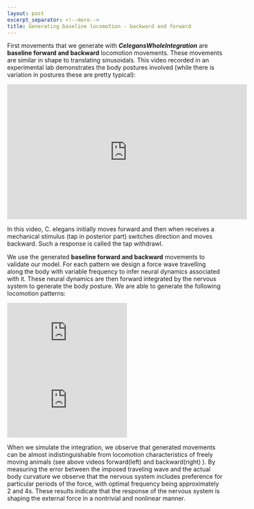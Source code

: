 ```yaml
---
layout: post
excerpt_separator: <!--more-->
title: Generating baseline locomotion - backward and forward
---
```



First movements that we generate with **_CelegansWholeIntegration_** are **baseline forward and backward** locomotion movements. These movements are similar in shape to translating sinusoidals. This video recorded in an experimental lab demonstrates the body postures involved (while there is variation in postures these are pretty typical):  

<iframe width="560" height="315" src="https://www.youtube.com/embed/olrkWpCqVCE" frameborder="0" allow="accelerometer; autoplay; encrypted-media; gyroscope; picture-in-picture" allowfullscreen></iframe>

In this video, C. elegans initially moves forward and then when receives a mechanical stimulus (tap in posterior part) switches direction and moves backward. Such a response is called the tap withdrawl.  

We use the generated **baseline forward and backward** movements to validate our model. For each pattern we design a force wave travelling along the body with variable frequency to infer neural dynamics associated with it. These neural dynamics are then forward integrated by the nervous system to generate the body posture. We are able to generate the following locomotion patterns: 

<iframe width="280" height="157" src="https://www.youtube.com/embed/UPrO7GtezbM" frameborder="0" allow="accelerometer; autoplay; encrypted-media; gyroscope; picture-in-picture" allowfullscreen></iframe>

<iframe width="280" height="157" src="https://www.youtube.com/embed/cilgztffR7w" frameborder="0" allow="accelerometer; autoplay; encrypted-media; gyroscope; picture-in-picture" allowfullscreen></iframe>

When we simulate the integration, we observe that generated movements can be almost indistinguishable from locomotion characteristics of freely moving animals (see above videos forward(left) and backward(right) ). By measuring the error between the imposed traveling wave and the actual body curvature we observe that the nervous system includes preference for particular periods of the force, with optimal frequency being approximately 2 and 4s. These results indicate that the response of the nervous system is shaping the external force in a nontrivial and nonlinear manner. 

<!--more-->
